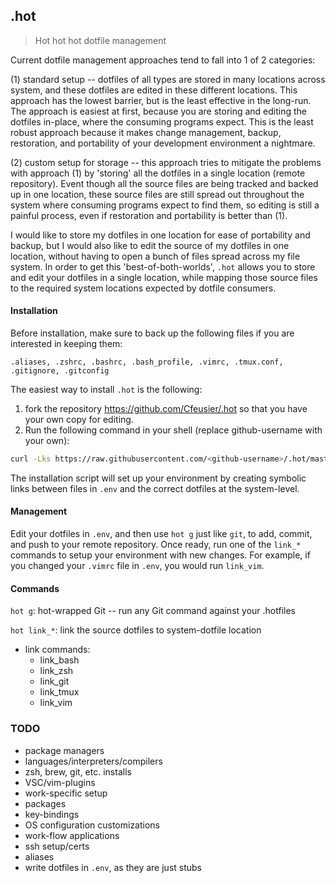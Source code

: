 ## .hot

> Hot hot hot dotfile management

Current dotfile management approaches tend to fall into 1 of 2 categories:

(1) standard setup -- dotfiles of all types are stored in many locations across system, and these dotfiles are edited in these different locations. This approach has the lowest barrier, but is the least effective in the long-run. The approach is easiest at first, because you are storing and editing the dotfiles in-place, where the consuming programs expect. This is the least robust approach because it makes change management, backup, restoration, and portability of your development environment a nightmare.

(2) custom setup for storage -- this approach tries to mitigate the problems with approach (1) by 'storing' all the dotfiles in a single location (remote repository). Event though all the source files are being tracked and backed up in one location, these source files are still spread out throughout the system where consuming programs expect to find them, so editing is still a painful process, even if restoration and portability is better than (1).

I would like to store my dotfiles in one location for ease of portability and backup, but I would also like to edit the source of my dotfiles in one location, without having to open a bunch of files spread across my file system. In order to get this 'best-of-both-worlds', `.hot` allows you to store and edit your dotfiles in a single location, while mapping those source files to the required system locations expected by dotfile consumers.

#### Installation

Before installation, make sure to back up the following files if you are interested in keeping them:

`.aliases, .zshrc, .bashrc, .bash_profile, .vimrc, .tmux.conf, .gitignore, .gitconfig`

The easiest way to install `.hot` is the following:
1. fork the repository https://github.com/Cfeusier/.hot so that you have your own copy for editing.
2. Run the following command in your shell (replace github-username with your own):

```sh
curl -Lks https://raw.githubusercontent.com/<github-username>/.hot/master/.bin/hot.sh | /bin/bash -s -- install
```

The installation script will set up your environment by creating symbolic links between files in `.env` and the correct dotfiles at the system-level.

#### Management

Edit your dotfiles in `.env`, and then use `hot g` just like `git`, to add, commit, and push to your remote repository. Once ready, run one of the `link_*` commands to setup your environment with new changes. For example, if you changed your `.vimrc` file in `.env`, you would run `link_vim`.

#### Commands

`hot g`: hot-wrapped Git -- run any Git command against your .hotfiles

`hot link_*`: link the source dotfiles to system-dotfile location

  - link commands:
    - link_bash
    - link_zsh
    - link_git
    - link_tmux
    - link_vim

### TODO

- package managers
- languages/interpreters/compilers
- zsh, brew, git, etc. installs
- VSC/vim-plugins
- work-specific setup
- packages
- key-bindings
- OS configuration customizations
- work-flow applications
- ssh setup/certs
- aliases
- write dotfiles in `.env`, as they are just stubs

